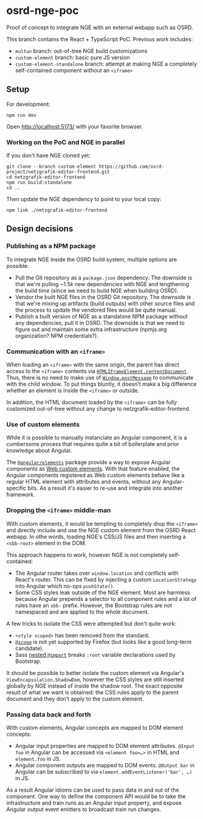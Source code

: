 # osrd-nge-poc

Proof of concept to integrate NGE with an external webapp such as OSRD.

This branch contains the React + TypeScript PoC. Previous work includes:

- `multun` branch: out-of-tree NGE build customizations
- `custom-element` branch: basic pure JS version
- `custom-element-standalone` branch: attempt at making NGE a completely
  self-contained component without an `<iframe>`

## Setup

For development:

    npm run dev

Open [http://localhost:5173/](http://localhost:5173/) with your favorite browser.

### Working on the PoC and NGE in parallel

If you don't have NGE cloned yet:

    git clone --branch custom-element https://github.com/osrd-project/netzgrafik-editor-frontend.git
    cd netzgrafik-editor-frontend
    npm run build:standalone
    cd ..

Then update the NGE dependency to point to your local copy:

    npm link ./netzgrafik-editor-frontend

## Design decisions

### Publishing as a NPM package

To integrate NGE inside the OSRD build system, multiple options are possible:

- Pull the Git repository as a `package.json` dependency. The downside is that
  we're pulling ~1.5k new dependencies with NGE and lengthening the build time
  (since we need to build NGE when building OSRD).
- Vendor the built NGE files in the OSRD Git repository. The downside is that
  we're mixing up artifacts (build outputs) with other source files and the
  process to update the vendored files would be quite manual.
- Publish a built version of NGE as a standalone NPM package without any
  dependencies, pull it in OSRD. The downside is that we need to figure out and
  maintain some extra infrastructure (npmjs.org organization? NPM credentials?).

### Communication with an `<iframe>`

When loading an `<iframe>` with the same origin, the parent has direct access
to the `<iframe>` contents via [`HTMLIFrameElement.contentDocument`]. Thus,
there is no need to make use of [`Window.postMessage`] to communicate with the
child window. To put things bluntly, it doesn't make a big difference whether
an element is inside the `<iframe>` or outside.

In addition, the HTML document loaded by the `<iframe>` can be fully customized
out-of-tree without any change to netzgrafik-editor-frontend.

### Use of custom elements

While it is possible to manually instanciate an Angular component, it is a
cumbersome process that requires quite a bit of boilerplate and prior knowledge
about Angular.

The [`@angular/elements`] package provide a way to expose Angular components as
[Web custom elements]. With that feature enabled, the Angular components
registered as Web custom elements behave like a regular HTML element with
attributes and events, without any Angular-specific bits. As a result it's
easier to re-use and integrate into another framework.

### Dropping the `<iframe>` middle-man

With custom elements, it would be tempting to completely drop the `<iframe>`
and directly include and use the NGE custom element from the OSRD React webapp.
In othe words, loading NGE's CSS/JS files and then inserting a `<sbb-root>`
element in the DOM.

This approach happens to work, however NGE is not completely self-contained:

- The Angular router takes over `window.location` and conflicts with React's
  router. This can be fixed by injecting a custom `LocationStrategy` into
  Angular which no-ops `pushState()`.
- Some CSS styles leak outside of the NGE element. Most are harmless because
  Angular prepends a selector to all component rules and a lot of rules have
  an `sbb-` prefix. However, the Bootstrap rules are not namespaced and are
  applied to the whole document.

A few tricks to isolate the CSS were attempted but don't quite work:

- `<style scoped>` has been removed from the standard.
- [`@scope`] is not yet supported by Firefox (but looks like a good long-term
   candidate).
- Sass [nested `@import`] breaks `:root` variable declarations used by
  Bootstrap.

It should be possible to better isolate the custom element via Angular's
`ViewEncapsulation.ShadowDom`, however the CSS styles are still inserted
globally by NGE instead of inside the shadow root. The exact opposite result of
what we want is obtained: the CSS rules apply to the parent document and they
don't apply to the custom element.

### Passing data back and forth

With custom elements, Angular concepts are mapped to DOM element concepts:

- Angular input properties are mapped to DOM element attributes. `@Input foo`
  in Angular can be accessed via `<element foo=…>` in HTML and `element.foo` in
  JS.
- Angular component outputs are mapped to DOM events. `@Output bar` in Angular
  can be subscribed to via `element.addEventListener('bar', …)` in JS.

As a result Angular idioms can be used to pass data in and out of the
component. One way to define the component API would be to take the
infrastructure and train runs as an Angular input property, and expose Angular
output event emitters to broadcast train run changes.

[`HTMLIFrameElement.contentDocument`]: https://developer.mozilla.org/en-US/docs/Web/API/HTMLIFrameElement/contentDocument
[`Window.postMessage`]: https://developer.mozilla.org/en-US/docs/Web/API/Window/postMessage
[`@angular/elements`]: https://v17.angular.io/guide/elements
[Web custom elements]: https://developer.mozilla.org/en-US/docs/Web/API/Web_components/Using_custom_elements
[`@scope`]: https://developer.mozilla.org/en-US/docs/Web/CSS/@scope
[nested `@import`]: https://sass-lang.com/documentation/at-rules/import/#nesting

